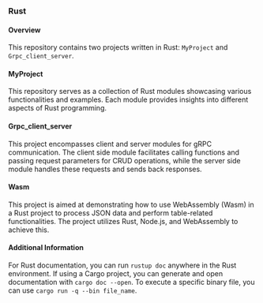 ### Rust 

#### Overview
This repository contains two projects written in Rust: `MyProject` and `Grpc_client_server`.

#### MyProject
This repository serves as a collection of Rust modules showcasing various functionalities and examples. Each module provides insights into different aspects of Rust programming.

#### Grpc_client_server
This project encompasses client and server modules for gRPC communication. The client side module facilitates calling functions and passing request parameters for CRUD operations, while the server side module handles these requests and sends back responses.

#### Wasm
This project is aimed at demonstrating how to use WebAssembly (Wasm) in a Rust project to process JSON data and perform table-related functionalities. The project utilizes Rust, Node.js, and WebAssembly to achieve this.


#### Additional Information
For Rust documentation, you can run `rustup doc` anywhere in the Rust environment. If using a Cargo project, you can generate and open documentation with `cargo doc --open`. To execute a specific binary file, you can use `cargo run -q --bin file_name`.
